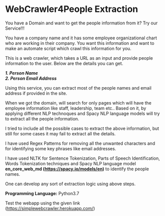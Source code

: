 # WebCrawler4People Extraction
You have a Domain and want to get the people information from it? Try our Service!!!

You have a company name and it has some employee organizational chart who are working in their company. You want this information and want to make an automate script which crawl this information for you.

This is a web crawler, which takes a URL as an input and provide people information to the user. Below are the details you can get.

***1. Person Name <br />
2. Person Email Address***

Using this service, you can extract most of the people names and email address if provided in the site.

When we got the domain, will search for only pages which will have the employee information like staff, leadership, team etc.. Based on it, by applying different NLP technoques and Spacy NLP language models will try to extract all the people information.

I tried to include all the possible cases to extract the above information, but still for some cases it may fail to extract all the details.

I have used Regex Patterns for removing all the unwanted characters and for identifying some key phrases like email addresses.

I have used NLTK for Sentence Tokenization, Parts of Speech Identification, Words Tokenization techniques and Spacy NLP language model **en_core_web_md (https://spacy.io/models/en)** to identify the people names.

One can develop any sort of extraction logic using above steps.


**Programming Language:** Python3.7

Test the webapp using the given link (https://simplewebcrawler.herokuapp.com/)
